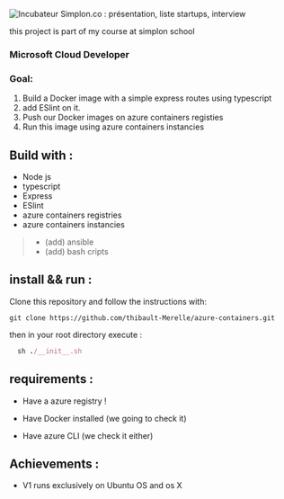   ![Incubateur Simplon.co : présentation, liste startups, interview](https://encrypted-tbn0.gstatic.com/images?q=tbn:ANd9GcSSEcKwborrMn9-Q2kmVlfAFLlq3M5DjW5Hlw&usqp=CAU)

this project is part of my course at simplon school

### Microsoft Cloud Developer

### Goal:

1. Build a Docker image with a simple express routes using typescript
2. add ESlint on it.
3. Push our Docker images on azure containers registies
4. Run this image using azure containers instancies

## Build with :

- Node js
- typescript
- Express
- ESlint
- azure containers registries
- azure containers instancies

> - (add) ansible
> - (add) bash cripts

## install && run :

Clone this repository and follow the instructions with:
```
git clone https://github.com/thibault-Merelle/azure-containers.git 
```

then in your root directory execute :
```ruby
  sh ./__init__.sh 
```
## requirements :

- Have a azure registry !

- Have Docker installed (we going to check it)

- Have azure CLI (we check it either)


## Achievements :

- V1 runs exclusively on Ubuntu OS and os X